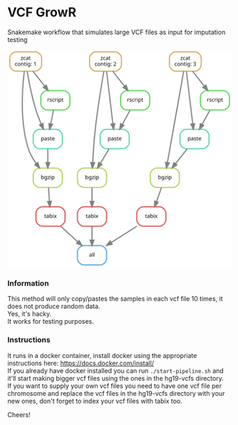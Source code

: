 # VCF GrowR
Snakemake workflow that simulates large VCF files as input for imputation testing

![VCF GrowR dag](https://raw.githubusercontent.com/oskarvid/VCF-GrowR/master/.dag.svg)

### Information
This method will only copy/pastes the samples in each vcf file 10 times, it does not produce random data.  
Yes, it's hacky.  
It works for testing purposes.  

### Instructions
It runs in a docker container, install docker using the appropriate instructions here: https://docs.docker.com/install/  
If you already have docker installed you can run `./start-pipeline.sh` and it'll start making bigger vcf files using the ones in the hg19-vcfs directory.  
If you want to supply your own vcf files you need to have one vcf file per chromosome and replace the vcf files in the hg19-vcfs directory with your new ones, 
don't forget to index your vcf files with tabix too.

Cheers!
